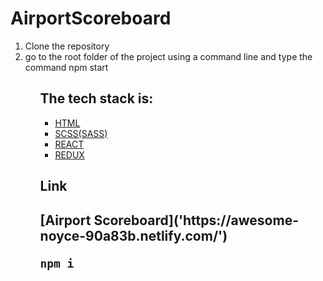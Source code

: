 # AirportScoreboard

<ol>
  <li>Clone the repository</li>
  <li>go to the root folder of the project using a command line and type the command npm start</li>
<ol>

<h2>The tech stack is:</h2>

<ul>
  <li><a href="https://ru.wikipedia.org/wiki/HTML">HTML</a></li>
   <li><a href="https://sass-scss.ru/guide/">SCSS(SASS)</a></li>
   <li><a href="https://reactjs.org/">REACT</li>
  <li><a href="https://redux.js.org/">REDUX</a></li>
</ul>

<h2>Link<h2>
  [Airport Scoreboard]('https://awesome-noyce-90a83b.netlify.com/')

    npm i 
